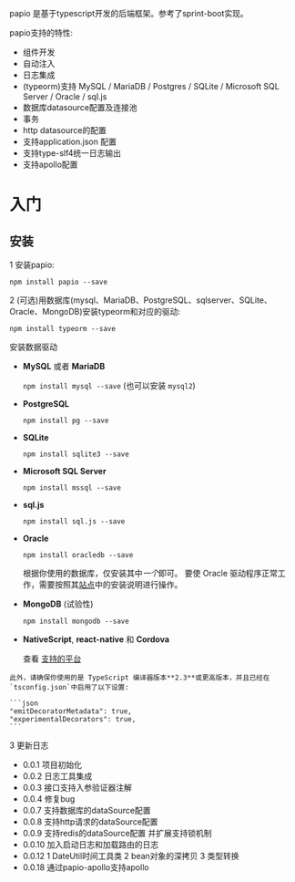  papio 是基于typescript开发的后端框架。参考了sprint-boot实现。
 
 papio支持的特性:
 - 组件开发
 - 自动注入
 - 日志集成
 - (typeorm)支持 MySQL / MariaDB / Postgres / SQLite / Microsoft SQL Server / Oracle / sql.js
 - 数据库datasource配置及连接池
 - 事务
 - http datasource的配置
 - 支持application.json 配置
 - 支持type-slf4统一日志输出
 - 支持apollo配置

 # 入门
 ## 安装
 
 1 安装papio:
    
 `npm install papio --save`
 
 2 (可选)用数据库(mysql、MariaDB、PostgreSQL、sqlserver、SQLite、Oracle、MongoDB)安装typeorm和对应的驱动:

 `npm install typeorm --save`
 
 安装数据驱动
  
   - **MySQL** 或者 **MariaDB**

     `npm install mysql --save` (也可以安装 `mysql2`)

   - **PostgreSQL**

     `npm install pg --save`

   - **SQLite**

     `npm install sqlite3 --save`

   - **Microsoft SQL Server**

     `npm install mssql --save`

   - **sql.js**

     `npm install sql.js --save`

   - **Oracle**

     `npm install oracledb --save`

     根据你使用的数据库，仅安装其中*一个*即可。
     要使 Oracle 驱动程序正常工作，需要按照其[站点](https://github.com/oracle/node-oracledb)中的安装说明进行操作。

   - **MongoDB** (试验性)

     `npm install mongodb --save`

   - **NativeScript**, **react-native** 和 **Cordova**

     查看 [支持的平台](/supported-platforms.md)
 
    此外，请确保你使用的是 TypeScript 编译器版本**2.3**或更高版本，并且已经在`tsconfig.json`中启用了以下设置:
    
    ```json
    "emitDecoratorMetadata": true,
    "experimentalDecorators": true,
    ```
3 更新日志
- 0.0.1  项目初始化
- 0.0.2  日志工具集成
- 0.0.3  接口支持入参验证器注解
- 0.0.4 修复bug
- 0.0.7  支持数据库的dataSource配置
- 0.0.8  支持http请求的dataSource配置
- 0.0.9  支持redis的dataSource配置 并扩展支持锁机制
- 0.0.10 加入启动日志和加载路由的日志
- 0.0.12 1 DateUtil时间工具类 2 bean对象的深拷贝 3 类型转换 
- 0.0.18 通过papio-apollo支持apollo
  



